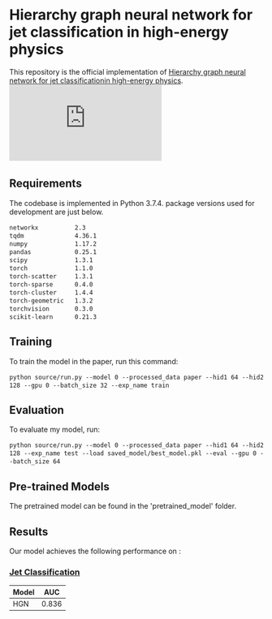 
# Hierarchy graph neural network for jet classification in high-energy physics

This repository is the official implementation of [Hierarchy graph neural network for jet classificationin high-energy physics](https://arxiv.org/abs/2030.12345). 
![The architecture of HGN](https://github.com/anonymous0425/Hierarchy-Graph-Neural-Network/blob/master/overview.pdf)


## Requirements

The codebase is implemented in Python 3.7.4. package versions used for development are just below.
```
networkx          2.3
tqdm              4.36.1
numpy             1.17.2
pandas            0.25.1
scipy             1.3.1
torch             1.1.0
torch-scatter     1.3.1
torch-sparse      0.4.0
torch-cluster     1.4.4
torch-geometric   1.3.2
torchvision       0.3.0
scikit-learn      0.21.3
```

## Training

To train the model in the paper, run this command:

```train
python source/run.py --model 0 --processed_data paper --hid1 64 --hid2 128 --gpu 0 --batch_size 32 --exp_name train
```

## Evaluation

To evaluate my model, run:

```eval
python source/run.py --model 0 --processed_data paper --hid1 64 --hid2 128 --exp_name test --load saved_model/best_model.pkl --eval --gpu 0 --batch_size 64
```


## Pre-trained Models

The pretrained model can be found in the 'pretrained_model' folder.

## Results

Our model achieves the following performance on :

### [Jet Classification](https://www.biendata.com/competition/jet/data/)

| Model        | AUC  | 
| ------------------ |---------------- | 
|HGN  |    0.836         |    

